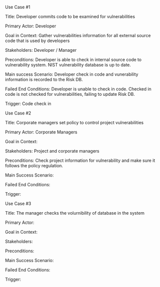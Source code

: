 Use Case #1

Title: Developer commits code to be examined for vulnerabilities

Primary Actor: Developer

Goal in Context: Gather vulnerabilities information for all external source code that is used by developers

Stakeholders: Developer / Manager

Preconditions: Developer is able to check in internal source code to vulnerability system. NIST vulnerability database is up to date.

Main success Scenario: Developer check in code and vunerability information is recorded to the Risk DB.

Failed End Conditions: Developer is unable to check in code. Checked in code is not checked for vulnerabilities, failing to update Risk DB.

Trigger: Code check in


Use Case #2

Title: Corporate managers set policy to control project vulnerabilities 

Primary Actor: Corporate Managers

Goal in Context:

Stakeholders: Project and corporate managers

Preconditions: Check project information for vulnerability and make sure it follows the policy regulation.

Main Success Scenario:

Failed End Conditions:

Trigger:


Use Case #3

Title: The manager checks the volurnibility of database in the system

Primary Actor:

Goal in Context:

Stakeholders:

Preconditions:

Main Success Scenario:

Failed End Conditions:

Trigger:
